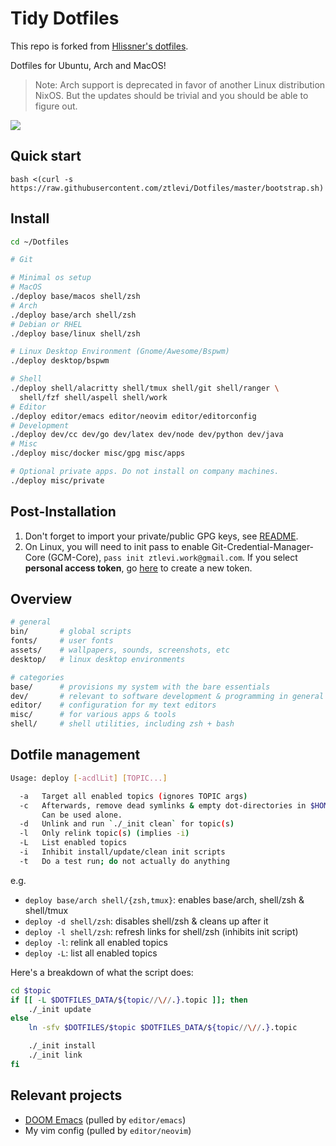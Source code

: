 # Tidy Dotfiles

This repo is forked from [Hlissner's dotfiles](https://github.com/hlissner/dotfiles).

Dotfiles for Ubuntu, Arch and MacOS!

> Note: Arch support is deprecated in favor of another Linux distribution NixOS. But the updates
> should be trivial and you should be able to figure out.

![](./screenshots/terminal.jpg)

## Quick start

`bash <(curl -s https://raw.githubusercontent.com/ztlevi/Dotfiles/master/bootstrap.sh)`

## Install

```sh
cd ~/Dotfiles

# Git

# Minimal os setup
# MacOS
./deploy base/macos shell/zsh
# Arch
./deploy base/arch shell/zsh
# Debian or RHEL
./deploy base/linux shell/zsh

# Linux Desktop Environment (Gnome/Awesome/Bspwm)
./deploy desktop/bspwm

# Shell
./deploy shell/alacritty shell/tmux shell/git shell/ranger \
  shell/fzf shell/aspell shell/work
# Editor
./deploy editor/emacs editor/neovim editor/editorconfig
# Development
./deploy dev/cc dev/go dev/latex dev/node dev/python dev/java
# Misc
./deploy misc/docker misc/gpg misc/apps

# Optional private apps. Do not install on company machines.
./deploy misc/private
```

## Post-Installation

1. Don't forget to import your private/public GPG keys, see [README](./misc/gpg/README.md).
2. On Linux, you will need to init pass to enable Git-Credential-Manager-Core (GCM-Core),
   `pass init ztlevi.work@gmail.com`. If you select **personal access token**, go
   [here](https://github.com/settings/tokens) to create a new token.

## Overview

```sh
# general
bin/       # global scripts
fonts/     # user fonts
assets/    # wallpapers, sounds, screenshots, etc
desktop/   # linux desktop environments

# categories
base/      # provisions my system with the bare essentials
dev/       # relevant to software development & programming in general
editor/    # configuration for my text editors
misc/      # for various apps & tools
shell/     # shell utilities, including zsh + bash
```

## Dotfile management

```sh
Usage: deploy [-acdlLit] [TOPIC...]

  -a   Target all enabled topics (ignores TOPIC args)
  -c   Afterwards, remove dead symlinks & empty dot-directories in $HOME.
       Can be used alone.
  -d   Unlink and run `./_init clean` for topic(s)
  -l   Only relink topic(s) (implies -i)
  -L   List enabled topics
  -i   Inhibit install/update/clean init scripts
  -t   Do a test run; do not actually do anything
```

e.g.

- `deploy base/arch shell/{zsh,tmux}`: enables base/arch, shell/zsh & shell/tmux
- `deploy -d shell/zsh`: disables shell/zsh & cleans up after it
- `deploy -l shell/zsh`: refresh links for shell/zsh (inhibits init script)
- `deploy -l`: relink all enabled topics
- `deploy -L`: list all enabled topics

Here's a breakdown of what the script does:

```sh
cd $topic
if [[ -L $DOTFILES_DATA/${topic//\//.}.topic ]]; then
    ./_init update
else
    ln -sfv $DOTFILES/$topic $DOTFILES_DATA/${topic//\//.}.topic

    ./_init install
    ./_init link
fi
```

## Relevant projects

- [DOOM Emacs](https://github.com/ztlevi/doom-config) (pulled by `editor/emacs`)
- My vim config (pulled by `editor/neovim`)
